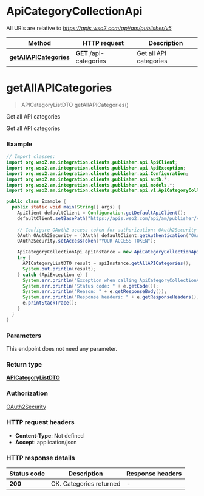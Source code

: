 # ApiCategoryCollectionApi

All URIs are relative to *https://apis.wso2.com/api/am/publisher/v5*

Method | HTTP request | Description
------------- | ------------- | -------------
[**getAllAPICategories**](ApiCategoryCollectionApi.md#getAllAPICategories) | **GET** /api-categories | Get all API categories


<a name="getAllAPICategories"></a>
# **getAllAPICategories**
> APICategoryListDTO getAllAPICategories()

Get all API categories

Get all API categories 

### Example
```java
// Import classes:
import org.wso2.am.integration.clients.publisher.api.ApiClient;
import org.wso2.am.integration.clients.publisher.api.ApiException;
import org.wso2.am.integration.clients.publisher.api.Configuration;
import org.wso2.am.integration.clients.publisher.api.auth.*;
import org.wso2.am.integration.clients.publisher.api.models.*;
import org.wso2.am.integration.clients.publisher.api.v1.ApiCategoryCollectionApi;

public class Example {
  public static void main(String[] args) {
    ApiClient defaultClient = Configuration.getDefaultApiClient();
    defaultClient.setBasePath("https://apis.wso2.com/api/am/publisher/v5");
    
    // Configure OAuth2 access token for authorization: OAuth2Security
    OAuth OAuth2Security = (OAuth) defaultClient.getAuthentication("OAuth2Security");
    OAuth2Security.setAccessToken("YOUR ACCESS TOKEN");

    ApiCategoryCollectionApi apiInstance = new ApiCategoryCollectionApi(defaultClient);
    try {
      APICategoryListDTO result = apiInstance.getAllAPICategories();
      System.out.println(result);
    } catch (ApiException e) {
      System.err.println("Exception when calling ApiCategoryCollectionApi#getAllAPICategories");
      System.err.println("Status code: " + e.getCode());
      System.err.println("Reason: " + e.getResponseBody());
      System.err.println("Response headers: " + e.getResponseHeaders());
      e.printStackTrace();
    }
  }
}
```

### Parameters
This endpoint does not need any parameter.

### Return type

[**APICategoryListDTO**](APICategoryListDTO.md)

### Authorization

[OAuth2Security](../README.md#OAuth2Security)

### HTTP request headers

 - **Content-Type**: Not defined
 - **Accept**: application/json

### HTTP response details
| Status code | Description | Response headers |
|-------------|-------------|------------------|
**200** | OK. Categories returned  |  -  |

